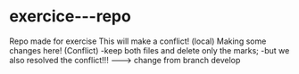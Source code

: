 # exercice---repo
Repo made for exercise
This will make a conflict! (local)
Making some changes here! (Conflict)
-keep both files and delete only the marks; 
-but we also resolved the conflict!!!
---> change from branch develop
